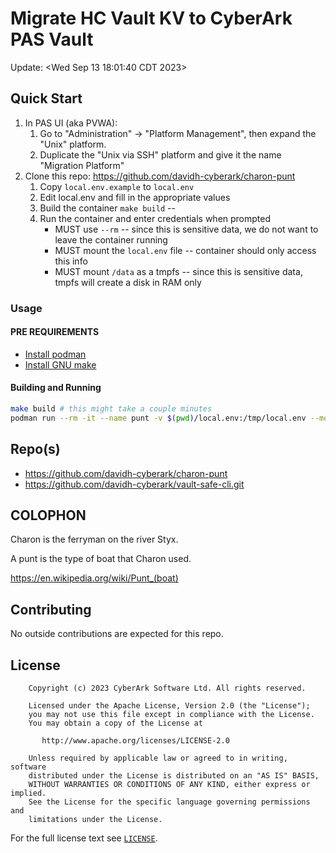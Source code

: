 # Migrate HC Vault KV to CyberArk PAS Vault

Update: <Wed Sep 13 18:01:40 CDT 2023>

## Quick Start

1. In PAS UI (aka PVWA):
   1. Go to "Administration" -> "Platform Management", then expand the "Unix" platform.
   2. Duplicate the "Unix via SSH" platform and give it the name "Migration Platform"
2. Clone this repo:  <https://github.com/davidh-cyberark/charon-punt>
   1. Copy `local.env.example` to `local.env`
   2. Edit local.env and fill in the appropriate values
   3. Build the container `make build` -- 
   4. Run the container and enter credentials when prompted
      * MUST use `--rm` -- since this is sensitive data, we do not want to leave the container running
      * MUST mount the `local.env` file -- container should only access this info
      * MUST mount `/data` as a tmpfs -- since this is sensitive data, tmpfs will create a disk in RAM only

### Usage

#### PRE REQUIREMENTS

* [Install podman](https://podman.io/docs/installation)
* [Install GNU make](https://www.gnu.org/software/make/)

#### Building and Running

```bash
make build # this might take a couple minutes
podman run --rm -it --name punt -v $(pwd)/local.env:/tmp/local.env --mount type=tmpfs,destination=/data localhost/punt:latest
```

## Repo(s)

* <https://github.com/davidh-cyberark/charon-punt>
* <https://github.com/davidh-cyberark/vault-safe-cli.git>

## COLOPHON

Charon is the ferryman on the river Styx.

A punt is the type of boat that Charon used.

https://en.wikipedia.org/wiki/Punt_(boat)

## Contributing

No outside contributions are expected for this repo.

## License

```text
    Copyright (c) 2023 CyberArk Software Ltd. All rights reserved.
    
    Licensed under the Apache License, Version 2.0 (the "License");
    you may not use this file except in compliance with the License.
    You may obtain a copy of the License at
    
       http://www.apache.org/licenses/LICENSE-2.0
    
    Unless required by applicable law or agreed to in writing, software
    distributed under the License is distributed on an "AS IS" BASIS,
    WITHOUT WARRANTIES OR CONDITIONS OF ANY KIND, either express or implied.
    See the License for the specific language governing permissions and
    limitations under the License.
```

For the full license text see [`LICENSE`](LICENSE).
